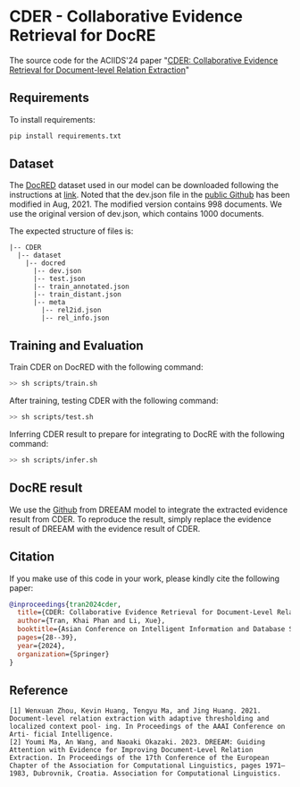 # CDER - Collaborative Evidence Retrieval for DocRE
The source code for the ACIIDS'24 paper "[CDER: Collaborative Evidence Retrieval for Document-level Relation Extraction](https://doi.org/10.1007/978-981-97-4982-9_3)"
## Requirements
To install requirements:
```python
pip install requirements.txt
```
## Dataset
The [DocRED](https://www.aclweb.org/anthology/P19-1074/) dataset used in our model can be downloaded following the instructions at [link](https://drive.google.com/drive/folders/1owp7ZRbrMl_s1ljIh6AvnmniLJSliV6h?usp=sharing).
Noted that the dev.json file in the [public Github](https://github.com/thunlp/DocRED) has been modified in Aug, 2021. The modified version contains 998 documents. We use the original version of dev.json, which contains 1000 documents.

The expected structure of files is:
```
|-- CDER
  |-- dataset
    |-- docred
      |-- dev.json
      |-- test.json
      |-- train_annotated.json
      |-- train_distant.json
      |-- meta
        |-- rel2id.json
        |-- rel_info.json
```
## Training and Evaluation
Train CDER on DocRED with the following command:
```bash
>> sh scripts/train.sh
```
After training, testing CDER with the following command:
```bash
>> sh scripts/test.sh
```
Inferring CDER result to prepare for integrating to DocRE with the following command:
```bash
>> sh scripts/infer.sh
```
## DocRE result
We use the [Github](https://github.com/youmima/dreeam) from DREEAM model to integrate the extracted evidence result from CDER. To reproduce the result, simply replace the evidence result of DREEAM with the evidence result of CDER.
## Citation
If you make use of this code in your work, please kindly cite the following paper:
```bibtex
@inproceedings{tran2024cder,
  title={CDER: Collaborative Evidence Retrieval for Document-Level Relation Extraction},
  author={Tran, Khai Phan and Li, Xue},
  booktitle={Asian Conference on Intelligent Information and Database Systems},
  pages={28--39},
  year={2024},
  organization={Springer}
}
```
## Reference
```
[1] Wenxuan Zhou, Kevin Huang, Tengyu Ma, and Jing Huang. 2021. Document-level relation extraction with adaptive thresholding and localized context pool- ing. In Proceedings of the AAAI Conference on Arti- ficial Intelligence.
[2] Youmi Ma, An Wang, and Naoaki Okazaki. 2023. DREEAM: Guiding Attention with Evidence for Improving Document-Level Relation Extraction. In Proceedings of the 17th Conference of the European Chapter of the Association for Computational Linguistics, pages 1971–1983, Dubrovnik, Croatia. Association for Computational Linguistics.
```

